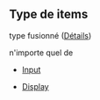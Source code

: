 ## Type de items

type fusionné ([Détails](frw-definitions-input-properties-components-items.md))

n'importe quel de

*   [Input](frw-definitions-input.md "vérifier la définition du type")

*   [Display](frw-definitions-display.md "vérifier la définition du type")
